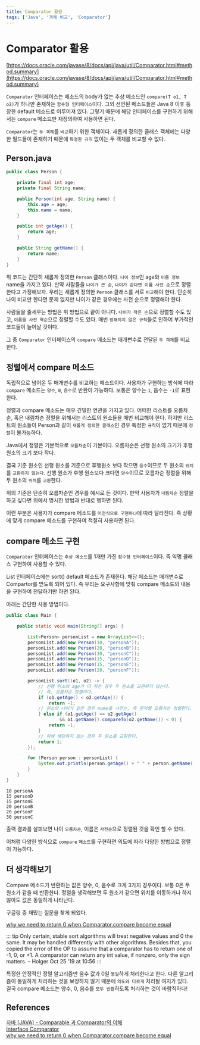 ```yaml
---
title: Comparator 활용
tags: ['Java', '객체 비교', 'Comparator']
---
```


# Comparator 활용

[https://docs.oracle.com/javase/8/docs/api/java/util/Comparator.html#method.summary](https://docs.oracle.com/javase/8/docs/api/java/util/Comparator.html#method.summary)

`Comparator` 인터페이스는 메소드의 body가 없는 추상 메소드인 `compare(T o1, T o2)`가 하나만 존재하는 `함수형 인터페이스`이다. 그외 선언된 메소드들은 Java 8 이후 등장한 default 메소드로 이루어져 있다. 그렇기 때문에 해당 인터페이스를 구현하기 위해서는 `compare` 메소드만 재정의하여 사용하면 된다.

`Comparator`는 `두 객체`를 `비교`하기 위한 객체이다. 새롭게 정의한 클래스 객체에는 다양한 필드들이 존재하기 때문에 `특정한 규칙` 없이는 두 객체를 비교할 수 없다.

## Person.java
```java
public class Person {

    private final int age;
    private final String name;

    public Person(int age, String name) {
        this.age = age;
        this.name = name;
    }

    public int getAge() {
        return age;
    }

    public String getName() {
        return name;
    }
}
```

위 코드는 간단히 새롭게 정의한 `Person` 클래스이다. `나이 정보`인 age와 `이름 정보` name을 가지고 있다. 만약 사람들을 `나이가 큰 순`, `나이가 같다면 이름 사전 순`으로 정렬한다고 가정해보자. 
우리는 새롭게 정의한 `Person` 클래스를 서로 `비교`해야 한다. 단순히 나이 비교만 한다면 문제 없지만 나이가 같은 경우에는 사전 순으로 정렬해야 한다. 

사람들을 줄세우는 방법은 위 방법으로 끝이 아니다. `나이가 작은 순`으로 정렬할 수도 있고, `이름을 사전 역순`으로 정렬할 수도 있다. 매번 `정해지지 않은 규칙`들로 인하여 부가적인 코드들이 늘어날 것이다.

그 중 `Comparator` 인터페이스의 `compare` 메소드는 매개변수로 전달된 `두 객체`를 비교한다.

## 정렬에서 compare 메소드

독립적으로 넘어온 두 매개변수를 비교하는 메소드이다. 사용자가 구현하는 방식에 따라 `compare` 메소드는 `양수`, `0`, `음수`로 반환이 가능하다. 보통은 양수는 `1`, 음수는 `-1`로 표현한다.

정렬과 compare 메소드는 매우 긴밀한 연관을 가지고 있다. 어떠한 리스트를 오름차순, 혹은 내림차순 정렬을 위해서는 리스트의 원소들을 매번 비교해야 한다. 하지만 리스트의 원소들이 Person과 같이 `새롭게 정의한 클래스`인 경우 특정한 `규칙`이 없기 때문에 `정렬`이 불가능하다.

Java에서 정렬은 기본적으로 `오름차순`이 기본이다. 오름차순은 선행 원소의 크기가 후행 원소의 크기 보다 작다.

결국 기준 원소인 선행 원소를 기준으로 후행원소 보다 작으면 `음수`이므로 두 원소의 `위치`를 `교환하지 않는다`.
선행 원소가 후행 원소보다 크다면 `양수`이므로 오름차순 정렬을 위해 두 원소의 `위치`를 `교환`한다.

위의 기준은 단순히 오름차순인 경우를 예시로 든 것이다. 만약 사용자가 `내림차순` 정렬을 하고 싶다면 위에서 명시한 방법과 반대로 행하면 된다.

이런 부분은 사용자가 compare 메소드를 `어떤식으로 구현하냐`에 따라 달라진다. 즉 상황에 맞게 compare 메소드를 구현하여 적절히 사용하면 된다.

## compare 메소드 구현

`Comparator` 인터페이스는 `추상 메소드`를 1개만 가진 `함수형 인터페이스`이다. 즉 익명 클래스 구현하여 사용할 수 있다.

List 인터페이스에는 sort() default 메소드가 존재한다. 해당 메소드는 매개변수로 Compartor를 받도록 되어 있다. 
즉 우리는 요구사항에 맞춰 compare 메소드의 내용을 구현하여 전달하기만 하면 된다.

아래는 간단한 사용 방법이다.

```java
public class Main {

    public static void main(String[] args) {

        List<Person> personList = new ArrayList<>();
        personList.add(new Person(10, "personA"));
        personList.add(new Person(20, "personB"));
        personList.add(new Person(30, "personC"));
        personList.add(new Person(15, "personD"));
        personList.add(new Person(15, "personE"));
        personList.add(new Person(20, "personF"));

        personList.sort((o1, o2) -> {
            // 선행 원소의 age가 더 작은 경우 두 원소를 교환하지 않는다.
            // 즉, 오름차순 정렬이다.
            if (o1.getAge() < o2.getAge()) {
                return -1;
            // 원소의 나이가 같은 경우 name을 사전순, 즉 문자열 오름차순 정렬한다.
            } else if (o1.getAge() == o2.getAge()
                    && o1.getName().compareTo(o2.getName()) < 0) {
                return -1;
            }
            // 위에 해당하지 않는 경우 두 원소를 교환한다.
            return 1;
        });

        for (Person person : personList) {
            System.out.println(person.getAge() + " " + person.getName());
        }
    }
}
```

```
10 personA
15 personD
15 personE
20 personB
20 personF
30 personC
```

출력 결과를 살펴보면 나이 `오름차순`, 이름은 `사전순`으로 정렬된 것을 확인 할 수 있다. 

이처럼 다양한 방식으로 `compare` `메소드`를 구현하면 의도에 따라 다양한 방법으로 정렬이 가능하다.

## 더 생각해보기

Compare 메소드가 반환하는 값은 양수, 0, 음수로 크게 3가지 경우이다. 보통 0은 두 원소가 같을 때 반환한다.
정렬을 생각해보면 두 원소가 같으면 위치를 이동하거나 하지 않아도 값은 동일하게 나타난다.

구글링 중 재밌는 질문을 찾게 되었다. 

[why we need to return 0 when Comparator.compare become equal](https://stackoverflow.com/questions/58267950/why-we-need-to-return-0-when-comparator-compare-become-equal)

::: tip
Only certain, stable sort algorithms will treat negative values and 0 the same. It may be handled differently with other algorithms. Besides that, you copied the error of the OP to assume that a comparator has to return one of -1, 0, or +1. A comparator can return any int value, if nonzero, only the sign matters. – Holger Oct 25 '19 at 10:56 
:::

특정한 안정적인 정렬 알고리즘만 음수 값과 0일 `동일`하게 처리한다고 한다. 다른 알고리즘이 동일하게 처리하는 것을 보장하지 않기 때문에 `의도와 다르게` 처리될 여지가 있다. 결국 compare 메소드는 양수, 0, 음수를 `모두 반환`하도록 처리하는 것이 바람직하다!

## References

[자바 [JAVA] - Comparable 과 Comparator의 이해](https://st-lab.tistory.com/243)<br>
[Interface Comparator](https://docs.oracle.com/javase/8/docs/api/java/util/Comparator.html)<br>
[why we need to return 0 when Comparator.compare become equal](https://stackoverflow.com/questions/58267950/why-we-need-to-return-0-when-comparator-compare-become-equal)

<TagLinks />